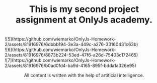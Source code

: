 <h1 align="center">This is my second project assignment at OnlyJs academy.</h1>

<br>
![5](https://github.com/wiemarko/OnlyJs-Homework-2/assets/81916976/6dbbb194-3e3a-449c-a276-33160431c63b)
<br>
![6](https://github.com/wiemarko/OnlyJs-Homework-2/assets/81916976/8873b224-53ed-47f6-a26d-75403c172465)
<br>
![7](https://github.com/wiemarko/OnlyJs-Homework-2/assets/81916976/b0ad0fd4-ba9d-4165-895f-bdda1a326e95)
<br>

<p align="center">All content is written with the help of artificial intelligence.</p>

